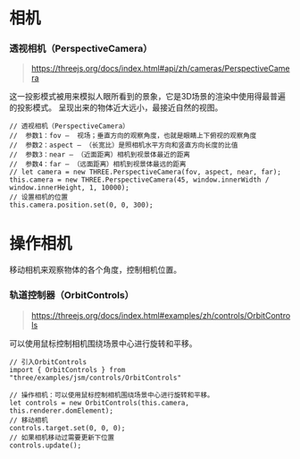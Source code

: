 # 相机

### 透视相机（PerspectiveCamera）

> https://threejs.org/docs/index.html#api/zh/cameras/PerspectiveCamera

这一投影模式被用来模拟人眼所看到的景象，它是3D场景的渲染中使用得最普遍的投影模式。
呈现出来的物体近大远小，最接近自然的视图。

```
// 透视相机（PerspectiveCamera）
//  参数1：fov —  视场；垂直方向的观察角度，也就是眼睛上下俯视的观察角度
//  参数2：aspect — （长宽比）是照相机水平方向和竖直方向长度的比值
//  参数3：near — （近面距离）相机到视景体最近的距离
//  参数4：far — （远面距离）相机到视景体最远的距离
// let camera = new THREE.PerspectiveCamera(fov, aspect, near, far);
this.camera = new THREE.PerspectiveCamera(45, window.innerWidth / window.innerHeight, 1, 10000);
// 设置相机的位置
this.camera.position.set(0, 0, 300);
```

# 操作相机

移动相机来观察物体的各个角度，控制相机位置。

### 轨道控制器（OrbitControls）

> https://threejs.org/docs/index.html#examples/zh/controls/OrbitControls

可以使用鼠标控制相机围绕场景中心进行旋转和平移。

```
// 引入OrbitControls
import { OrbitControls } from "three/examples/jsm/controls/OrbitControls"
```

```
// 操作相机：可以使用鼠标控制相机围绕场景中心进行旋转和平移。
let controls = new OrbitControls(this.camera, this.renderer.domElement);
// 移动相机
controls.target.set(0, 0, 0);
// 如果相机移动过需要更新下位置
controls.update();
```

